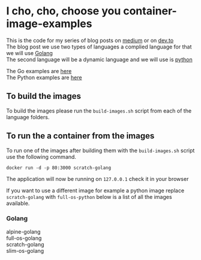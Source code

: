 # I cho, cho, choose you container-image-examples
This is the code for my series of blog posts on [medium](https://medium.com/@scott.coulton/i-cho-cho-chose-you-container-image-part-1-fa6671d9ae1f) or on [dev.to](https://dev.to/scottyc/i-cho-cho-chose-you-container-image-part-1-227p)  
The blog post we use two types of languages a complied language for that we will use [Golang](https://golang.org/)   
The second language will be a dynamic language and we will use is [python](https://www.python.org/)

The Go examples are [here](golang/)  
The Python examples are [here](python/)


## To build the images
To build the images please run the `build-images.sh` script from each of the language folders. 

## To run the a container from the images
To run one of the images after building them with the `build-images.sh` script use the following command. 
 
`docker run -d -p 80:3000 scratch-golang`  

The application will now be running on `127.0.0.1` check it in your browser

If you want to use a different image for example a python image replace `scratch-golang` with `full-os-python` below is a list of all the images available.

### Golang
alpine-golang     
full-os-golang  
scratch-golang  
slim-os-golang  